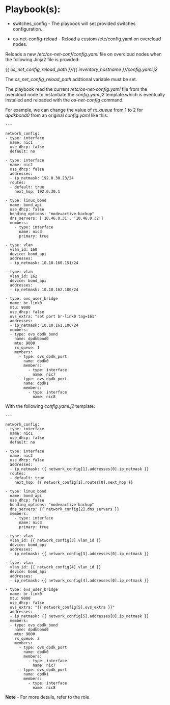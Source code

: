 # Playbook(s):

* switches_config - The playbook will set provided switches configuration.

* os-net-config-reload - Reload a custom /etc/config.yaml on overcloud nodes.

Reloads a new */etc/os-net-conf/config.yaml* file on overcloud nodes when the
following Jinja2 file is provided:

*{{ os_net_config_reload_path }}/{{ inventory_hostname }}/config.yaml.j2*

The *os_net_config_reload_path* addtional variable must be set.

The playbook read the current */etc/os-net-config.yaml* file from the overcloud
node to instantiate the *config.yam.j2* template which is eventually installed
and reloaded with the *os-net-config* command.

For example, we can change the value of *rx_queue* from 1 to 2 for *dpdkbond0*
from an original *config.yaml* like this:

```
---

network_config:
- type: interface
  name: nic1
  use_dhcp: false
  default: no

- type: interface
  name: nic2
  use_dhcp: false
  addresses:
  - ip_netmask: 192.0.30.23/24
  routes:
  - default: true
    next_hop: 192.0.30.1

- type: linux_bond
  name: bond_api
  use_dhcp: false
  bonding_options: "mode=active-backup"
  dns_servers: ['10.46.0.31', '10.46.0.32']
  members:
    - type: interface
      name: nic3
      primary: true

- type: vlan
  vlan_id: 160
  device: bond_api
  addresses:
  - ip_netmask: 10.10.160.151/24

- type: vlan
  vlan_id: 162
  device: bond_api
  addresses:
  - ip_netmask: 10.10.162.100/24

- type: ovs_user_bridge
  name: br-link0
  mtu: 9000
  use_dhcp: false
  ovs_extra: "set port br-link0 tag=161"
  addresses:
  - ip_netmask: 10.10.161.106/24
  members:
  - type: ovs_dpdk_bond
    name: dpdkbond0
    mtu: 9000
    rx_queue: 1
    members:
      - type: ovs_dpdk_port
        name: dpdk0
        members:
          - type: interface
            name: nic7
      - type: ovs_dpdk_port
        name: dpdk1
        members:
          - type: interface
            name: nic8
```

With the following *config.yaml.j2* template:
```
---

network_config:
- type: interface
  name: nic1
  use_dhcp: false
  default: no

- type: interface
  name: nic2
  use_dhcp: false
  addresses:
  - ip_netmask: {{ network_config[1].addresses[0].ip_netmask }}
  routes:
  - default: true
    next_hop: {{ network_config[1].routes[0].next_hop }}

- type: linux_bond
  name: bond_api
  use_dhcp: false
  bonding_options: "mode=active-backup"
  dns_servers: {{ network_config[2].dns_servers }}
  members:
    - type: interface
      name: nic3
      primary: true

- type: vlan
  vlan_id: {{ network_config[3].vlan_id }}
  device: bond_api
  addresses:
  - ip_netmask: {{ network_config[3].addresses[0].ip_netmask }}

- type: vlan
  vlan_id: {{ network_config[4].vlan_id }}
  device: bond_api
  addresses:
  - ip_netmask: {{ network_config[4].addresses[0].ip_netmask }}

- type: ovs_user_bridge
  name: br-link0
  mtu: 9000
  use_dhcp: false
  ovs_extra: "{{ network_config[5].ovs_extra }}"
  addresses:
  - ip_netmask: {{ network_config[5].addresses[0].ip_netmask }}
  members:
  - type: ovs_dpdk_bond
    name: dpdkbond0
    mtu: 9000
    rx_queue: 2
    members:
      - type: ovs_dpdk_port
        name: dpdk0
        members:
          - type: interface
            name: nic7
      - type: ovs_dpdk_port
        name: dpdk1
        members:
          - type: interface
            name: nic8
```

**Note** - For more details, refer to the role.

